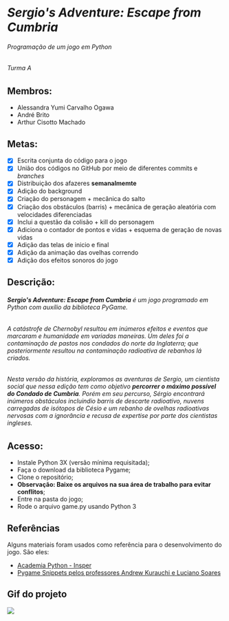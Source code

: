 # _Sergio's Adventure: Escape from Cumbria_ 
###### Programação de um jogo em Python
###### Turma A
**Membros:**
-
+ Alessandra Yumi Carvalho Ogawa
+ André Brito
+ Arthur Cisotto Machado

**Metas:**
-
- [X] Escrita conjunta do código para o jogo
- [X] União dos códigos no GitHub por meio de diferentes commits e _branches_ 
- [X] Distribuição dos afazeres **semanalmemte**
- [X] Adição do background
- [X] Criação do personagem + mecânica do salto
- [X] Criação dos obstáculos (barris) + mecânica de geração aleatória com velocidades diferenciadas
- [X] Inclui a questão da colisão + kill do personagem
- [X] Adiciona o contador de pontos e vidas + esquema de geração de novas vidas
- [X] Adição das telas de inicio e final
- [X] Adição da animação das ovelhas correndo 
- [X] Adição dos efeitos sonoros do jogo

**Descrição:**
-
###### **_Sergio's Adventure: Escape from Cumbria_** é um jogo programado em Python com auxílio da biblioteca PyGame. 

###### A catástrofe de Chernobyl resultou em inúmeros efeitos e eventos que marcaram e humanidade em variadas maneiras. Um deles foi a contaminação de pastos nos condados do norte da Inglaterra; que posteriormente resultou na contaminação radioativa de rebanhos lá criados.

###### Nesta versão da história, exploramos as aventuras de Sergio, um cientista social que nessa edição tem como objetivo **percorrer o máximo possível do Condado de Cumbria**. Porém em seu percurso, Sérgio encontrará inúmeros obstáculos incluindio barris de descarte radioativo, nuvens carregadas de isótopos de Césio e um rebanho de ovelhas radioativas nervosas com a ignorância e recusa de _expertise_ por parte dos cientistas ingleses. 

**Acesso:**
-
- Instale Python 3X (versão mínima requisitada);
- Faça o download da biblioteca Pygame;
- Clone o repositório;
- **Observação: Baixe os arquivos na sua área de trabalho para evitar conflitos**;
- Entre na pasta do jogo;
- Rode o arquivo game.py usando Python 3

## Referências
Alguns materiais foram usados como referência para o desenvolvimento do jogo. São eles:
- [Academia Python - Insper](https://dessoft.insper-comp.com.br/conteudo/pygame)
- [Pygame Snippets pelos professores Andrew Kurauchi e Luciano Soares](https://github.com/Insper/pygame-snippets)

## Gif do projeto
<img src="jogo_apresentacao.gif">